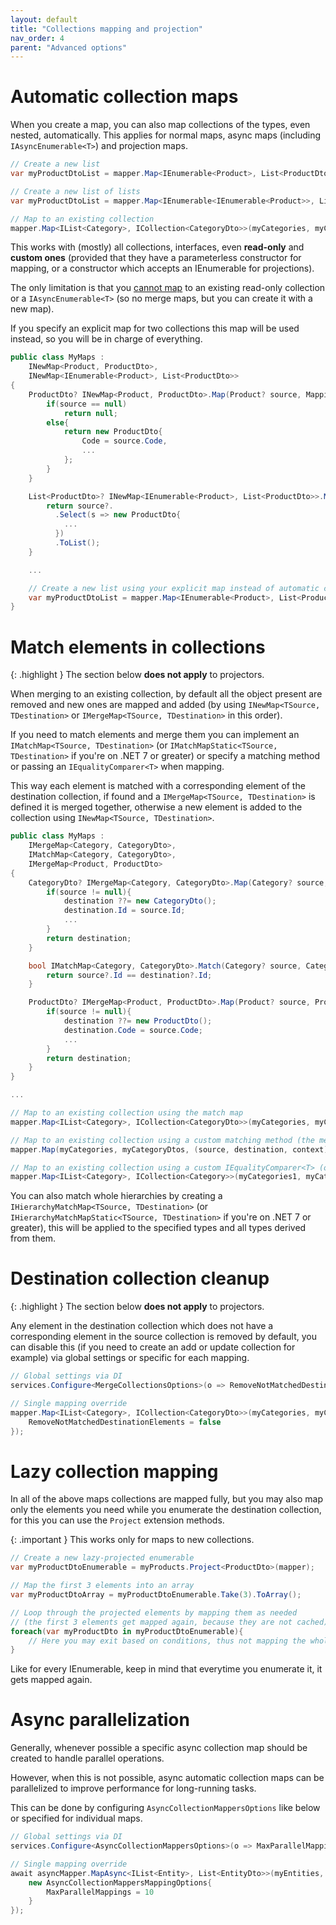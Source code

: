 ```yaml
---
layout: default
title: "Collections mapping and projection"
nav_order: 4
parent: "Advanced options"
---
```


# Automatic collection maps

When you create a map, you can also map collections of the types, even nested, automatically. This applies for normal maps, async maps (including `IAsyncEnumerable<T>`) and projection maps.

```csharp
// Create a new list
var myProductDtoList = mapper.Map<IEnumerable<Product>, List<ProductDto>>(myProducts);

// Create a new list of lists
var myProductDtoList = mapper.Map<IEnumerable<IEnumerable<Product>>, List<List<ProductDto>>>(myProductss);

// Map to an existing collection
mapper.Map<IList<Category>, ICollection<CategoryDto>>(myCategories, myCategoryDtos);
```

This works with (mostly) all collections, interfaces, even **read-only** and **custom ones** (provided that they have a parameterless constructor for mapping, or a constructor which accepts an IEnumerable<T> for projections).

The only limitation is that you <u>cannot map</u> to an existing read-only collection or a `IAsyncEnumerable<T>` (so no merge maps, but you can create it with a new map).

If you specify an explicit map for two collections this map will be used instead, so you will be in charge of everything.

```csharp
public class MyMaps :
    INewMap<Product, ProductDto>,
    INewMap<IEnumerable<Product>, List<ProductDto>>
{
    ProductDto? INewMap<Product, ProductDto>.Map(Product? source, MappingContext context){
        if(source == null)
            return null;
        else{
            return new ProductDto{
                Code = source.Code,
                ...
            };
        }
    }

    List<ProductDto>? INewMap<IEnumerable<Product>, List<ProductDto>>.Map(IEnumerable<Product>? source, MappingContext context){
        return source?.
          .Select(s => new ProductDto{
            ...
          })
          .ToList();
    }

    ...

    // Create a new list using your explicit map instead of automatic collection mapping
    var myProductDtoList = mapper.Map<IEnumerable<Product>, List<ProductDto>>(myProducts);
}
```

# Match elements in collections

{: .highlight }
The section below **does not apply** to projectors.

When merging to an existing collection, by default all the object present are removed and new ones are mapped and added (by using `INewMap<TSource, TDestination>` or `IMergeMap<TSource, TDestination>` in this order).

If you need to match elements and merge them you can implement an `IMatchMap<TSource, TDestination>` (or `IMatchMapStatic<TSource, TDestination>` if you're on .NET 7 or greater) or specify a matching method or passing an `IEqualityComparer<T>` when mapping.

This way each element is matched with a corresponding element of the destination collection, if found and a `IMergeMap<TSource, TDestination>` is defined it is merged together, otherwise a new element is added to the collection using `INewMap<TSource, TDestination>`.

```csharp
public class MyMaps :
    IMergeMap<Category, CategoryDto>,
    IMatchMap<Category, CategoryDto>,
    IMergeMap<Product, ProductDto>
{
    CategoryDto? IMergeMap<Category, CategoryDto>.Map(Category? source, CategoryDto? destination, MappingContext context){
        if(source != null){
            destination ??= new CategoryDto();
            destination.Id = source.Id;
            ...
        }
        return destination;
    }

    bool IMatchMap<Category, CategoryDto>.Match(Category? source, CategoryDto? destination, MatchingContext context){
        return source?.Id == destination?.Id;
    }

    ProductDto? IMergeMap<Product, ProductDto>.Map(Product? source, ProductDto? destination, MappingContext context){
        if(source != null){
            destination ??= new ProductDto();
            destination.Code = source.Code;
            ...
        }
        return destination;
    }
}

...

// Map to an existing collection using the match map
mapper.Map<IList<Category>, ICollection<CategoryDto>>(myCategories, myCategoryDtos);

// Map to an existing collection using a custom matching method (the method is used for all types matching in case of nested collections)
mapper.Map(myCategories, myCategoryDtos, (source, destination, context) => source?.Code == destination?.Code);

// Map to an existing collection using a custom IEqualityComparer<T> (only for matching the same type, used for all types matching in case of nested collections)
mapper.Map<IList<Category>, ICollection<Category>>(myCategories1, myCategories2, myEqualityComparer);
```

You can also match whole hierarchies by creating a `IHierarchyMatchMap<TSource, TDestination>` (or `IHierarchyMatchMapStatic<TSource, TDestination>` if you're on .NET 7 or greater), this will be applied to the specified types and all types derived from them.

# Destination collection cleanup

{: .highlight }
The section below **does not apply** to projectors.

Any element in the destination collection which does not have a corresponding element in the source collection is removed by default, you can disable this (if you need to create an add or update collection for example) via global settings or specific for each mapping.

```csharp
// Global settings via DI
services.Configure<MergeCollectionsOptions>(o => RemoveNotMatchedDestinationElements = false);

// Single mapping override
mapper.Map<IList<Category>, ICollection<CategoryDto>>(myCategories, myCategoryDtos, new MergeCollectionsMappingOptions{
	RemoveNotMatchedDestinationElements = false
});
```

# Lazy collection mapping

In all of the above maps collections are mapped fully, but you may also map only the elements you need while you enumerate the destination collection, for this you can use the `Project` extension methods.

{: .important }
This works only for maps to new collections.

```csharp
// Create a new lazy-projected enumerable
var myProductDtoEnumerable = myProducts.Project<ProductDto>(mapper);

// Map the first 3 elements into an array
var myProductDtoArray = myProductDtoEnumerable.Take(3).ToArray();

// Loop through the projected elements by mapping them as needed
// (the first 3 elements get mapped again, because they are not cached)
foreach(var myProductDto in myProductDtoEnumerable){
    // Here you may exit based on conditions, thus not mapping the whole collection
}
```

Like for every IEnumerable, keep in mind that everytime you enumerate it, it gets mapped again.

# Async parallelization

Generally, whenever possible a specific async collection map should be created to handle parallel operations.

However, when this is not possible, async automatic collection maps can be parallelized to improve performance for long-running tasks.

This can be done by configuring `AsyncCollectionMappersOptions` like below or specified for individual maps.

```csharp
// Global settings via DI
services.Configure<AsyncCollectionMappersOptions>(o => MaxParallelMappings = 10);

// Single mapping override
await asyncMapper.MapAsync<IList<Entity>, List<EntityDto>>(myEntities, new object[]{
    new AsyncCollectionMappersMappingOptions{
        MaxParallelMappings = 10
    }
});
```